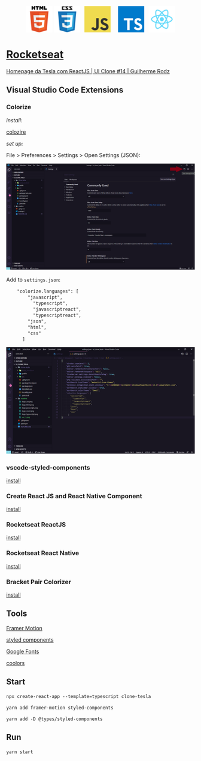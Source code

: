 <div align="center">
    <img src="./readme/logo_html.png" width="70">
    <img src="./readme/logo_css.png" width="70">
    &nbsp;
    <img src="./readme/logo_javascript.png" width="70">
    &nbsp;
    &nbsp;
    <img src="./readme/logo_typescript.png" width="70">
    &nbsp;
    <img src="./readme/logo_react.png" width="70">
</div>

# [Rocketseat](https://rocketseat.com.br/)

[Homepage da Tesla com ReactJS | UI Clone #14 | Guilherme Rodz](https://www.youtube.com/watch?v=Mf4Se4ZGcG8&t=1s)  

## Visual Studio Code Extensions

### Colorize

_install:_

[colozire](https://marketplace.visualstudio.com/items?itemName=kamikillerto.vscode-colorize)

_set up:_

File > Preferences > Settings > Open Settings (JSON):  

![settings.json](./readme/vsc_1.png)  

Add to ```settings.json```:

```
    "colorize.languages": [
        "javascript",
          "typescript",
          "javascriptreact",
          "typescriptreact",
        "json",
        "html",
        "css"
      ]
```

![settings.json](./readme/vsc_2.png)  

### vscode-styled-components

[install](https://marketplace.visualstudio.com/items?itemName=jpoissonnier.vscode-styled-components)

### Create React JS and React Native Component

[install](https://marketplace.visualstudio.com/items?itemName=ricardo-emerson.create-react-tsx-component)

### Rocketseat ReactJS

[install](https://marketplace.visualstudio.com/items?itemName=rocketseat.RocketseatReactJS)

### Rocketseat React Native

[install](https://marketplace.visualstudio.com/items?itemName=rocketseat.RocketseatReactNative)

### Bracket Pair Colorizer

[install](https://marketplace.visualstudio.com/items?itemName=CoenraadS.bracket-pair-colorizer)

## Tools

[Framer Motion](https://www.framer.com/motion/)  

[styled components](https://styled-components.com/)  

[Google Fonts](https://fonts.google.com/)  

[coolors](https://coolors.co/)  

## Start

```
npx create-react-app --template=typescript clone-tesla
```

```
yarn add framer-motion styled-components
```

```
yarn add -D @types/styled-components
```

## Run

```
yarn start
```